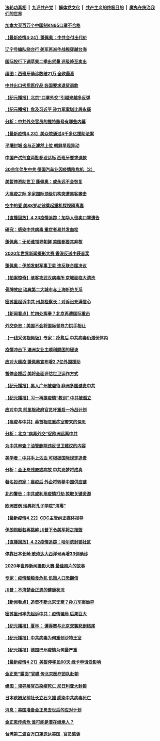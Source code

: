 

####  [法轮功真相](../../../../basic/blob/master/README.md?t=04241801) &nbsp;|&nbsp; [九评共产党](../../../../9ping.md/blob/master/README.md?t=04241801) &nbsp;|&nbsp; [解体党文化](../../../../jtdwh.md/blob/master/README.md?t=04241801)  &nbsp;|&nbsp; [共产主义的终极目的](../../../../gczydzjmd.md/blob/master/README.md?t=04241801) &nbsp;|&nbsp; [魔鬼在统治我们的世界](../../../../mgztzwmdsj.md/blob/master/README.md?t=04241801) 

#### [加拿大买百万个中国制KN95口罩不合格](../pages/nsc418/n12057617.md?t=04241801) 

#### [【最新疫情4·24】蓬佩奥：中共会付出代价](../pages/nsc418/n12053700.md?t=04241801) 

#### [辽宁号编队绕台行 美军再派作战舰穿越台海](../pages/nsc418/n12057009.md?t=04241801) 

#### [国际投行下调苹果二季出货量 评级降至卖出](../pages/nsc418/n12056704.md?t=04241801) 

#### [组图：西班牙确诊数破21万 全欧最高](../pages/nsc418/n12048314.md?t=04241801) 

#### [中共出口劣质医疗品 各国要求退货退款](../pages/nsc418/n12056707.md?t=04241801) 

#### [【纪元播报】北京“口罩外交”引越来越多反弹](../pages/nsc418/n12056548.md?t=04241801) 

#### [【纪元播报】危及习近平 孙力军案堪比周永康](../pages/nsc418/n12056574.md?t=04241801) 

#### [分析：中共外交官员的推特账号有哪些内幕](../pages/nsc418/n12056160.md?t=04241801) 

#### [【最新疫情4.23】美众院通过4千多亿援助法案](../pages/nsc418/n12053602.md?t=04241801) 

#### [平壤封城 金与正遽然上位 朝鲜早现异动](../pages/nsc418/n12055983.md?t=04241801) 

#### [中国产试剂盒两批都没达标 西班牙要求退款](../pages/nsc418/n12056061.md?t=04241801) 

#### [30余年伴生中共 德国汽车业因疫情陷危机（2）](../pages/nsc418/n12031415.md?t=04241801) 

#### [美暂停资助世卫 蓬佩奥：或永远不会恢复](../pages/nsc418/n12055683.md?t=04241801) 

#### [大瘟疫之际 多家国际顶级机构突遭黑客袭击](../pages/nsc418/n12055901.md?t=04241801) 

#### [空中的爱 美88岁老翁乘起重机探视隔离妻](../pages/nsc418/n12055565.md?t=04241801) 

#### [【直播回放】4.23疫情追踪：加华人倒卖口罩遭告](../pages/nsc418/n12055135.md?t=04241801) 

#### [研究：感染中共病毒 重症者易并发血栓](../pages/nsc418/n12054941.md?t=04241801) 

#### [蓬佩奥：无论谁领导朝鲜 美国都要其弃核](../pages/nsc418/n12054884.md?t=04241801) 

#### [2020年世界新闻摄影大赛 香港反送中获首奖](../pages/nsc418/n12054836.md?t=04241801) 

#### [蓬佩奥：伊朗发射军事卫星 违反联合国决议](../pages/nsc418/n12054522.md?t=04241801) 

#### [【拍案惊奇】骇客攻武汉病毒所 京城面临大清洗](../pages/nsc418/n12053941.md?t=04241801) 

#### [骨牌效应 瑞典第二大城市与上海断绝关系](../pages/nsc418/n12054023.md?t=04241801) 

#### [密苏里起诉中共 州总检察长：对诉讼充满信心](../pages/nsc418/n12053587.md?t=04241801) 

#### [【新闻看点】忙四处挥拳？北京再遭国际重击](../pages/nsc418/n12053119.md?t=04241801) 

#### [外交杂志：美国不会将国际领导力拱手相让](../pages/nsc418/n12053732.md?t=04241801) 

#### [【一线采访视频版】专家：痊愈后 中共病毒仍潜伏体内](../pages/nsc418/n12053683.md?t=04241801) 

#### [疫情冲击下 澳洲女业主顺利脱困的秘诀](../pages/nsc418/n12053052.md?t=04241801) 

#### [应对大瘟疫 蓬佩奥宣布增2.7亿外国援助](../pages/nsc418/n12053590.md?t=04241801) 

#### [暂停金援后 美将全面评估世卫运作方式](../pages/nsc418/n12053324.md?t=04241801) 

#### [【纪元播报】黑人广州被虐待 非洲多国谴责中共](../pages/nsc418/n12053217.md?t=04241801) 

#### [【纪元播报】习一再提疫情“教训” 中共被孤立](../pages/nsc418/n12053185.md?t=04241801) 

#### [应对中共 前里根政府官员吁重启一冷战计划](../pages/nsc418/n12053125.md?t=04241801) 

#### [【瘟疫与中共】英首相进重症室带来的深思](../pages/nsc418/n12049532.md?t=04241801) 

#### [分析：北京“病毒外交”促欧洲远离中共](../pages/nsc418/n12052810.md?t=04241801) 

#### [为中共审查？油管删除违反世卫建议的内容](../pages/nsc418/n12052815.md?t=04241801) 

#### [美学者：中共手上沾血 可根据国际规定追责](../pages/nsc418/n12052699.md?t=04241801) 

#### [分析：金正恩残废或病故 中共恶梦将成真](../pages/nsc418/n12052901.md?t=04241801) 

#### [著名投资家：瘟疫后 外企将转移中国供应链](../pages/nsc418/n12052757.md?t=04241801) 

#### [北约警告：中共或利用疫情打劫 掠取关键资源](../pages/nsc418/n12052643.md?t=04241801) 

#### [欧洲首例 瑞典将孔子学院“清零”](../pages/nsc418/n12052648.md?t=04241801) 

#### [【最新疫情4.22】CDC主管纠正媒体报导](../pages/nsc418/n12050637.md?t=04241801) 

#### [伊朗炮艇若再挑衅 川普下令美军将之摧毁](../pages/nsc418/n12052638.md?t=04241801) 

#### [【直播回放】4.22疫情追踪：哈尔滨封锁社区](../pages/nsc418/n12052125.md?t=04241801) 

#### [停靠日本长崎 歌诗达大西洋号再增33例确诊](../pages/nsc418/n12052136.md?t=04241801) 

#### [2020年世界新闻摄影大赛 最佳照片的故事](../pages/nsc418/n12051778.md?t=04241801) 

#### [专家：疫情酿粮食危机 饥饿人口恐翻倍](../pages/nsc418/n12051763.md?t=04241801) 

#### [川普：不清楚金正恩的健康状况](../pages/nsc418/n12051127.md?t=04241801) 

#### [【新闻看点】追责不断北京无奈？孙力军案诡异](../pages/nsc418/n12050026.md?t=04241801) 

#### [密苏里州率先起诉中共：疫情骗局 后果巨大](../pages/nsc418/n12050604.md?t=04241801) 

#### [【纪元播报】夏林： 谭得赛与北京双簧悲剧结尾](../pages/nsc418/n12050668.md?t=04241801) 

#### [【纪元播报】中共病毒为何重创沙特王室](../pages/nsc418/n12050561.md?t=04241801) 

#### [【纪元播报】德国巴州疫情为何最严重](../pages/nsc418/n12050646.md?t=04241801) 

#### [【最新疫情4·21】美暂停移民60天 绿卡申请受影响](../pages/nsc418/n12047765.md?t=04241801) 

#### [金正恩“露面”官媒 传北京医疗团队赴朝](../pages/nsc418/n12050037.md?t=04241801) 

#### [组图：领导层官员染疫死亡 尼日利亚大封锁](../pages/nsc418/n12049423.md?t=04241801) 

#### [日本欧姆龙前社长立石义雄 感染中共病毒死亡](../pages/nsc418/n12050015.md?t=04241801) 

#### [消息：美国准备金正恩去世后的应对计划](../pages/nsc418/n12049919.md?t=04241801) 

#### [金正恩传病危 谁可能是潜在继承人？](../pages/nsc418/n12049922.md?t=04241801) 

#### [台湾第二波百万口罩送达美国   官员感谢](../pages/nsc418/n12049881.md?t=04241801) 

